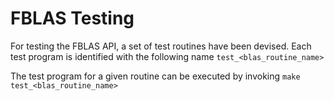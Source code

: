 # FBLAS Testing

For testing the FBLAS API, a set of test routines have been devised.
Each test program is identified with the following name `test_<blas_routine_name>`

The test program for a given routine can be executed by invoking `make test_<blas_routine_name>`
